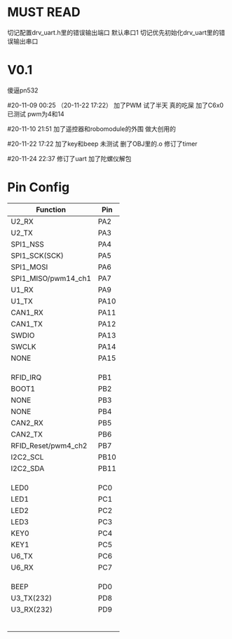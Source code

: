 MUST READ
==========
切记配置drv_uart.h里的错误输出端口 默认串口1
切记优先初始化drv_uart里的错误输出串口











V0.1
====
傻逼pn532












#20-11-09 00:25 （20-11-22 17:22）
加了PWM 试了半天 真的吃屎 加了C6x0 已测试
pwm为4和14

#20-11-10 21:51
加了遥控器和robomodule的外围 做大创用的

#20-11-22 17:22
加了key和beep 未测试 删了OBJ里的.o
修订了timer

#20-11-24 22:37
修订了uart 加了陀螺仪解包

Pin Config
==========




|Function|Pin|
|---|----|
|U2_RX|PA2|
|U2_TX|PA3|
|SPI1_NSS|PA4|
|SPI1_SCK(SCK)|PA5|
|SPI1_MOSI|PA6|
|SPI1_MISO/pwm14_ch1|PA7|
|U1_RX|PA9|
|U1_TX|PA10|
|CAN1_RX|PA11|
|CAN1_TX|PA12|
|SWDIO|PA13|
|SWCLK|PA14|
|NONE|PA15|
|||
|||
|||
|RFID_IRQ|PB1|
|BOOT1|PB2|
|NONE|PB3|
|NONE|PB4|
|CAN2_RX|PB5|
|CAN2_TX|PB6|
|RFID_Reset/pwm4_ch2|PB7|
|I2C2_SCL|PB10|
|I2C2_SDA|PB11|
|||
|||
|||
|LED0|PC0|
|LED1|PC1|
|LED2|PC2|
|LED3|PC3|
|KEY0|PC4|
|KEY1|PC5|
|U6_TX|PC6|
|U6_RX|PC7|
|||
|||
|||
|BEEP|PD0|
|U3_TX(232)|PD8|
|U3_RX(232)|PD9|
|||
|||
|||
|||
|||
|||
